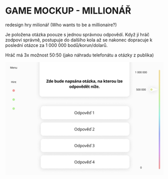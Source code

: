 # GAME MOCKUP - MILLIONÁŘ

redesign hry milionář (Who wants to be a millionaire?)

Je položena otázka poouze s jednou správnou odpovědí. Když jí hráč zodpoví správně, postupuje do dalšího kola až se nakonec dopracuje k poslední otázce za 1 000 000 bodů/korun/dolarů. 

Hráč má 3x možnost 50:50 (jako náhradu telefonátu a otázky z publika)
 
![](Desktop-mockup.jpg)